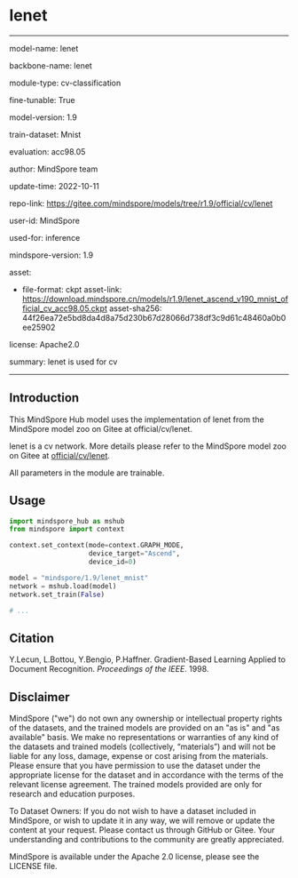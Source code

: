 # lenet

---

model-name: lenet

backbone-name: lenet

module-type: cv-classification

fine-tunable: True

model-version: 1.9

train-dataset: Mnist

evaluation: acc98.05

author: MindSpore team

update-time: 2022-10-11

repo-link: <https://gitee.com/mindspore/models/tree/r1.9/official/cv/lenet>

user-id: MindSpore

used-for: inference

mindspore-version: 1.9

asset:

-
    file-format: ckpt
    asset-link: <https://download.mindspore.cn/models/r1.9/lenet_ascend_v190_mnist_official_cv_acc98.05.ckpt>
    asset-sha256: 44f26ea72e5bd8da4d8a75d230b67d28066d738df3c9d61c48460a0b0ee25902

license: Apache2.0

summary: lenet is used for cv

---

## Introduction

This MindSpore Hub model uses the implementation of lenet from the MindSpore model zoo on Gitee at official/cv/lenet.

lenet is a cv network. More details please refer to the MindSpore model zoo on Gitee at [official/cv/lenet](https://gitee.com/mindspore/models/blob/r1.9/official/cv/lenet/README.md).

All parameters in the module are trainable.

## Usage

```python
import mindspore_hub as mshub
from mindspore import context

context.set_context(mode=context.GRAPH_MODE,
                    device_target="Ascend",
                    device_id=0)

model = "mindspore/1.9/lenet_mnist"
network = mshub.load(model)
network.set_train(False)

# ...
```

## Citation

Y.Lecun, L.Bottou, Y.Bengio, P.Haffner. Gradient-Based Learning Applied to Document Recognition. *Proceedings of the IEEE*. 1998.

## Disclaimer

MindSpore ("we") do not own any ownership or intellectual property rights of the datasets, and the trained models are provided on an "as is" and "as available" basis. We make no representations or warranties of any kind of the datasets and trained models (collectively, “materials”) and will not be liable for any loss, damage, expense or cost arising from the materials. Please ensure that you have permission to use the dataset under the appropriate license for the dataset and in accordance with the terms of the relevant license agreement. The trained models provided are only for research and education purposes.

To Dataset Owners: If you do not wish to have a dataset included in MindSpore, or wish to update it in any way, we will remove or update the content at your request. Please contact us through GitHub or Gitee. Your understanding and contributions to the community are greatly appreciated.

MindSpore is available under the Apache 2.0 license, please see the LICENSE file.
